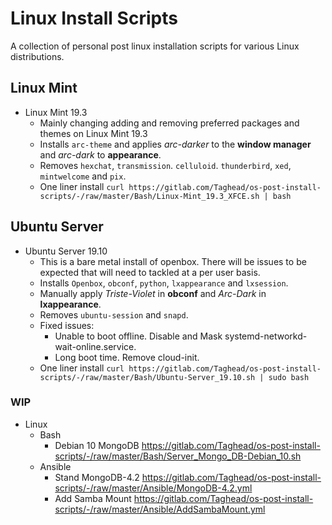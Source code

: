 # Linux Install Scripts
A collection of personal post linux installation scripts for various Linux distributions.

## Linux Mint
- Linux Mint 19.3
    - Mainly changing adding and removing preferred packages and themes on Linux Mint 19.3
    - Installs `arc-theme` and applies *arc-darker* to the __window manager__ and *arc-dark* to __appearance__.
    - Removes `hexchat`, `transmission`. `celluloid`. `thunderbird`, `xed`, `mintwelcome` and `pix`.
    - One liner install ```curl https://gitlab.com/Taghead/os-post-install-scripts/-/raw/master/Bash/Linux-Mint_19.3_XFCE.sh | bash```
    
## Ubuntu Server
- Ubuntu Server 19.10
    - This is a bare metal install of openbox. There will be issues to be expected that will need to tackled at a per user basis.
    - Installs `Openbox`, `obconf`, `python`, `lxappearance` and `lxsession`.
    - Manually apply *Triste-Violet* in __obconf__ and *Arc-Dark* in __lxappearance__.
    - Removes `ubuntu-session` and `snapd`.
    - Fixed issues:
        - Unable to boot offline. Disable and Mask systemd-networkd-wait-online.service.
        - Long boot time. Remove cloud-init.
    - One liner install ```curl https://gitlab.com/Taghead/os-post-install-scripts/-/raw/master/Bash/Ubuntu-Server_19.10.sh | sudo bash```

### WIP
- Linux
    - Bash
        -  Debian 10 MongoDB    https://gitlab.com/Taghead/os-post-install-scripts/-/raw/master/Bash/Server_Mongo_DB-Debian_10.sh
    - Ansible
        - Stand MongoDB-4.2     https://gitlab.com/Taghead/os-post-install-scripts/-/raw/master/Ansible/MongoDB-4.2.yml
        - Add Samba Mount       https://gitlab.com/Taghead/os-post-install-scripts/-/raw/master/Ansible/AddSambaMount.yml
